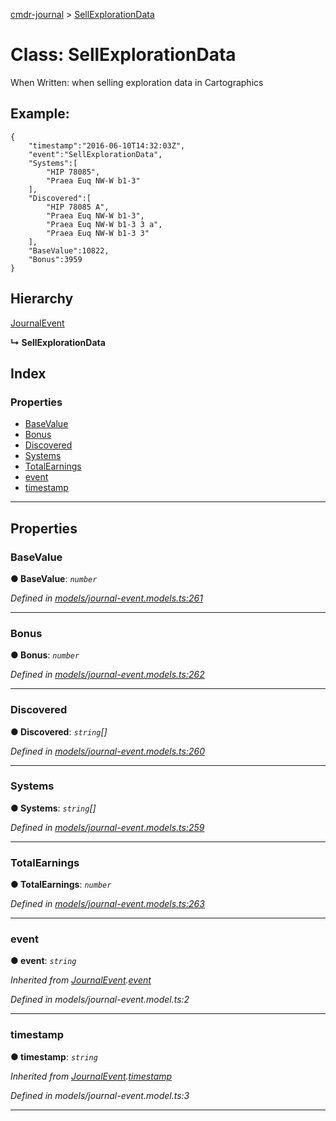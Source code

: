 [cmdr-journal](../README.md) > [SellExplorationData](../classes/sellexplorationdata.md)



# Class: SellExplorationData


When Written: when selling exploration data in Cartographics

## Example:

    {
        "timestamp":"2016-06-10T14:32:03Z",
        "event":"SellExplorationData",
        "Systems":[
            "HIP 78085",
            "Praea Euq NW-W b1-3"
        ],
        "Discovered":[
            "HIP 78085 A",
            "Praea Euq NW-W b1-3",
            "Praea Euq NW-W b1-3 3 a",
            "Praea Euq NW-W b1-3 3"
        ],
        "BaseValue":10822,
        "Bonus":3959
    }

## Hierarchy


 [JournalEvent](journalevent.md)

**↳ SellExplorationData**







## Index

### Properties

* [BaseValue](sellexplorationdata.md#basevalue)
* [Bonus](sellexplorationdata.md#bonus)
* [Discovered](sellexplorationdata.md#discovered)
* [Systems](sellexplorationdata.md#systems)
* [TotalEarnings](sellexplorationdata.md#totalearnings)
* [event](sellexplorationdata.md#event)
* [timestamp](sellexplorationdata.md#timestamp)



---
## Properties
<a id="basevalue"></a>

###  BaseValue

**●  BaseValue**:  *`number`* 

*Defined in [models/journal-event.models.ts:261](https://github.com/chrisbruford/cmdr-journal/blob/52f6f4c/src/models/journal-event.models.ts#L261)*





___

<a id="bonus"></a>

###  Bonus

**●  Bonus**:  *`number`* 

*Defined in [models/journal-event.models.ts:262](https://github.com/chrisbruford/cmdr-journal/blob/52f6f4c/src/models/journal-event.models.ts#L262)*





___

<a id="discovered"></a>

###  Discovered

**●  Discovered**:  *`string`[]* 

*Defined in [models/journal-event.models.ts:260](https://github.com/chrisbruford/cmdr-journal/blob/52f6f4c/src/models/journal-event.models.ts#L260)*





___

<a id="systems"></a>

###  Systems

**●  Systems**:  *`string`[]* 

*Defined in [models/journal-event.models.ts:259](https://github.com/chrisbruford/cmdr-journal/blob/52f6f4c/src/models/journal-event.models.ts#L259)*





___

<a id="totalearnings"></a>

###  TotalEarnings

**●  TotalEarnings**:  *`number`* 

*Defined in [models/journal-event.models.ts:263](https://github.com/chrisbruford/cmdr-journal/blob/52f6f4c/src/models/journal-event.models.ts#L263)*





___

<a id="event"></a>

###  event

**●  event**:  *`string`* 

*Inherited from [JournalEvent](journalevent.md).[event](journalevent.md#event)*

*Defined in models/journal-event.model.ts:2*





___

<a id="timestamp"></a>

###  timestamp

**●  timestamp**:  *`string`* 

*Inherited from [JournalEvent](journalevent.md).[timestamp](journalevent.md#timestamp)*

*Defined in models/journal-event.model.ts:3*





___


